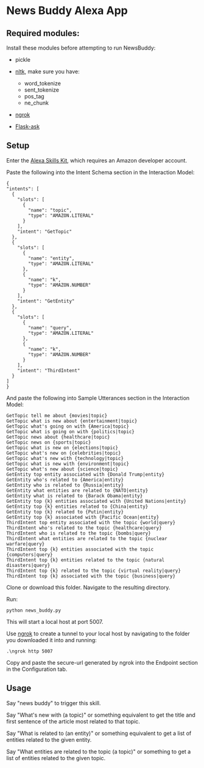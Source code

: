 # News Buddy Alexa App

## Required modules:

Install these modules before attempting to run NewsBuddy:

 * pickle
 * [nltk](https://www.nltk.org/ "nltk information page"), make sure you have:
 
    * word_tokenize
    * sent_tokenize
    * pos_tag
    * ne_chunk
 
 * [ngrok](https://ngrok.com/ "ngrok information and download page")
 * [Flask-ask](https://flask-ask.readthedocs.io/en/latest/ "Flask-ask information and download page")

## Setup

Enter the [Alexa Skills Kit](https://developer.amazon.com/edw/home.html#/skills "Amazon's Alexa Skills Kit"), which requires an Amazon developer account.

Paste the following into the Intent Schema section in the Interaction Model:
    
  ```
  {
  "intents": [
    {
      "slots": [
        {
          "name": "topic",
          "type": "AMAZON.LITERAL"
        }
      ],
      "intent": "GetTopic"
    },
    {
      "slots": [
        {
          "name": "entity",
          "type": "AMAZON.LITERAL"
        },
        {
          "name": "k",
          "type": "AMAZON.NUMBER"
        }
      ],
      "intent": "GetEntity"
    },
    {
      "slots": [
        {
          "name": "query",
          "type": "AMAZON.LITERAL"
        },
        {
          "name": "k",
          "type": "AMAZON.NUMBER"
        }
      ],
      "intent": "ThirdIntent"
    }
  ]
} 
  ```
  
  And paste the following into Sample Utterances section in the Interaction Model:
  ```
  GetTopic tell me about {movies|topic}
  GetTopic what is new about {entertainment|topic}
  GetTopic what's going on with {America|topic}
  GetTopic what is going on with {politics|topic}
  GetTopic news about {healthcare|topic}
  GetTopic news on {sports|topic}
  GetTopic what is new on {elections|topic}
  GetTopic what's new on {celebrities|topic}
  GetTopic what's new with {technology|topic}
  GetTopic what is new with {environment|topic}
  GetTopic what's new about {science|topic}
  GetEntity top entity associated with {Donald Trump|entity}
  GetEntity who's related to {America|entity}
  GetEntity who is related to {Russia|entity}
  GetEntity what entities are related to {NATO|entity}
  GetEntity what is related to {Barack Obama|entity}
  GetEntity top {k} entities associated with {United Nations|entity}
  GetEntity top {k} entities related to {China|entity}
  GetEntity top {k} related to {Putin|entity}
  GetEntity top {k} associated with {Pacific Ocean|entity}
  ThirdIntent top entity associated with the topic {world|query}
  ThirdIntent who's related to the topic {healthcare|query}
  ThirdIntent who is related to the topic {bombs|query}
  ThirdIntent what entities are related to the topic {nuclear warfare|query}
  ThirdIntent top {k} entities associated with the topic {computers|query}
  ThirdIntent top {k} entities related to the topic {natural disasters|query}
  ThirdIntent top {k} related to the topic {virtual reality|query}
  ThirdIntent top {k} associated with the topic {business|query}
  ```
  
  Clone or download this folder. Navigate to the resulting directory.
  
  Run:
  ```
  python news_buddy.py
  ```
  
  This will start a local host at port 5007.
  
  Use [ngrok](https://ngrok.com/ "ngrok information and download page") to create a tunnel to your local host by navigating to the folder you downloaded it into and running:
  
  ```
  .\ngrok http 5007
  ```
  
  
  Copy and paste the secure-url generated by ngrok into the Endpoint section in the Configuration tab.

  
## Usage

Say "news buddy" to trigger this skill.

Say "What's new with (a topic)" or something equivalent to get the title and first sentence of the article most related to that topic.

Say "What is related to (an entity)" or something equivalent to get a list of entities related to the given entity.

Say "What entities are related to the topic (a topic)" or something to get a list of entities related to the given topic.
